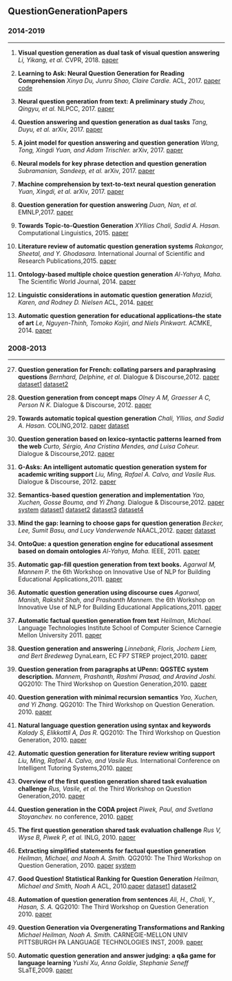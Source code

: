 ## QuestionGenerationPapers

### 2014-2019
---
1. **Visual question generation as dual task of visual question answering** *Li, Yikang, et al.* CVPR, 2018. [paper](http://openaccess.thecvf.com/content_cvpr_2018/papers/Li_Visual_Question_Generation_CVPR_2018_paper.pdf)

2. **Learning to Ask: Neural Question Generation for Reading Comprehension** *Xinya Du, Junru Shao, Claire Cardie.* ACL, 2017. [paper](https://www.aclweb.org/anthology/P17-1123) [code](https://github.com/xinyadu/nqg)

3. **Neural question generation from text: A preliminary study** *Zhou, Qingyu, et al.* NLPCC, 2017. [paper](https://link.springer.com/content/pdf/10.1007%2F978-3-319-73618-1_56.pdf)

4. **Question answering and question generation as dual tasks** *Tang, Duyu, et al.* arXiv, 2017. [paper](https://arxiv.org/pdf/1706.02027.pdf)

5. **A joint model for question answering and question generation** *Wang, Tong, Xingdi Yuan, and Adam Trischler.* arXiv, 2017. [paper](https://arxiv.org/pdf/1706.01450.pdf)


6. **Neural models for key phrase detection and question generation** *Subramanian, Sandeep, et al.* arXiv, 2017. [paper](https://arxiv.org/pdf/1706.04560.pdf)

7. **Machine comprehension by text-to-text neural question generation** *Yuan, Xingdi, et al.* arXiv, 2017. [paper](https://arxiv.org/pdf/1705.02012.pdf)

8. **Question generation for question answering** *Duan, Nan, et al.* EMNLP,2017. [paper](https://www.aclweb.org/anthology/D17-1090)

9. **Towards Topic-to-Question Generation** *XYllias Chali, Sadid A. Hasan.* Computational Linguistics, 2015. [paper](https://www.aclweb.org/anthology/J15-1001) 

10. **Literature review of automatic question generation systems** *Rakangor, Sheetal, and Y. Ghodasara.*  International Journal of Scientific and Research Publications,2015. [paper](http://www.ijsrp.org/research-paper-0115/ijsrp-p3757.pdf)

11. **Ontology-based multiple choice question generation** *Al-Yahya, Maha.* The Scientific World Journal, 2014. [paper](https://www.hindawi.com/journals/tswj/2014/274949/abs/) 

12. **Linguistic considerations in automatic question generation** *Mazidi, Karen, and Rodney D. Nielsen* ACL, 2014. [paper](https://www.aclweb.org/anthology/P14-2053)

13. **Automatic question generation for educational applications–the state of art** *Le, Nguyen-Thinh, Tomoko Kojiri, and Niels Pinkwart.* ACMKE, 2014. [paper](https://link.springer.com/content/pdf/10.1007%2F978-3-319-06569-4.pdf) 



### 2008-2013
---
27. **Question generation for French: collating parsers and paraphrasing questions** *Bernhard, Delphine, et al.* Dialogue & Discourse,2012. [paper](http://journals.linguisticsociety.org/elanguage/dad/article/download/2151/2151-5850-1-PB.pdf) [dataset1](http://fr.wikimini.org) [dataset2](http://fr.vikidia.org)

1. **Question generation from concept maps** *Olney A M, Graesser A C, Person N K.* Dialogue & Discourse, 2012. [paper](http://journals.linguisticsociety.org/elanguage/dad/article/download/1480/1480-5849-1-PB.pdf)

2. **Towards automatic topical question generation** *Chali, Yllias, and Sadid A. Hasan.* COLING,2012. [paper](https://www.aclweb.org/anthology/C12-1030) [dataset](http://www.questiongeneration.org/mediawik)

3. **Question generation based on lexico-syntactic patterns learned from the web** *Curto, Sérgio, Ana Cristina Mendes, and Luisa Coheur.* Dialogue & Discourse,2012. [paper](https://journals.linguisticsociety.org/elanguage/dad/article/download/1469/1469-5846-1-PB.pdf)

4. **G-Asks: An intelligent automatic question generation system for academic writing support** *Liu, Ming, Rafael A. Calvo, and Vasile Rus.* Dialogue & Discourse, 2012. [paper](https://journals.linguisticsociety.org/elanguage/dad/article/download/1463/1463-5845-1-PB.pdf)

5. **Semantics-based question generation and implementation** *Yao, Xuchen, Gosse Bouma, and Yi Zhang.*  Dialogue & Discourse,2012. [paper](http://journals.linguisticsociety.org/elanguage/dad/article/download/1439/1439-5842-1-PB.pdf) [system](http://code.google.com/p/mrsqg/) [dataset1](http://trec.nist.gov/data/qamain.html) [dataset2]( http://celct.isti.cnr.it/ResPubliQA/index.php?page=Pages/pastCampaigns.php) [dataset3](http://l2r.cs.uiuc.edu/~cogcomp/Data/QA/QC/) [dataset4](http://ir.mathcs.emory.edu/shared/)

6. **Mind the gap: learning to choose gaps for question generation** *Becker, Lee, Sumit Basu, and Lucy Vanderwende* NAACL,2012. [paper](http://delivery.acm.org/10.1145/2390000/2382150/p742-becker.pdf?ip=121.249.15.170&id=2382150&acc=OPEN&key=BF85BBA5741FDC6E%2EEEBE655830483280%2E4D4702B0C3E38B35%2E6D218144511F3437&__acm__=1555379189_0c54ff1a69f0ba187c91fe6af5dc30ad) [dataset](http://research.microsoft.com/~sumitb/questiongeneration)

7. **OntoQue: a question generation engine for educational assesment based on domain ontologies** *Al-Yahya, Maha.* IEEE, 2011. [paper](https://ieeexplore.ieee.org/stamp/stamp.jsp?tp=&arnumber=5992374) 

8. **Automatic gap-fill question generation from text books.** *Agarwal M, Mannem P.* the 6th Workshop on Innovative Use of NLP for Building Educational Applications,2011. [paper](https://dl.acm.org/ft_gateway.cfm?id=2043139&ftid=1040278&dwn=1&CFID=63628366&CFTOKEN=5b421de94414c735-49C2A5B7-FB9F-496D-10A02377E2626CA2)

9. **Automatic question generation using discourse cues** *Agarwal, Manish, Rakshit Shah, and Prashanth Mannem.* the 6th Workshop on Innovative Use of NLP for Building Educational Applications,2011. [paper](https://dl.acm.org/ft_gateway.cfm?id=2043133&ftid=1040272&dwn=1&CFID=63749878&CFTOKEN=7eab4978630a47fb-63D759A8-B31D-FFEF-B52D7824959ACA75)

10. **Automatic factual question generation from text** *Heilman, Michael.* Language Technologies Institute School of Computer Science Carnegie Mellon University 2011. [paper](https://lti.cs.cmu.edu/sites/default/files/research/thesis/2011/michael_heilman_automatic_factual_question_generation_for_reading_assessment.pdf)

11. **Question generation and answering** *Linnebank, Floris, Jochem Liem, and Bert Bredeweg* DynaLearn, EC FP7 STREP project,2010. [paper](https://ivi.fnwi.uva.nl/tcs/QRgroup/DynaLearn//DeliverablesPublic/D3.3.pdf)

11. **Question generation from paragraphs at UPenn: QGSTEC system description.** *Mannem, Prashanth, Rashmi Prasad, and Aravind Joshi.* QG2010: The Third Workshop on Question Generation,2010. [paper](https://s3.amazonaws.com/academia.edu.documents/30634122/QG2010-Proceedings.pdf?AWSAccessKeyId=AKIAIWOWYYGZ2Y53UL3A&Expires=1555335084&Signature=E6m0WudzGC83W02tfwTPWJjEMk4%3D&response-content-disposition=inline%3B%20filename%3DQG2010_The_Third_Workshop_on_Question_Ge.pdf#page=89)

12. **Question generation with minimal recursion semantics** *Yao, Xuchen, and Yi Zhang.* QG2010: The Third Workshop on Question Generation. 2010. [paper](http://citeseerx.ist.psu.edu/viewdoc/download?doi=10.1.1.232.3140&rep=rep1&type=pdf)

13. **Natural language question generation using syntax and keywords** *Kalady S, Elikkottil A, Das R.* QG2010: The Third Workshop on Question Generation, 2010. [paper](http://oro.open.ac.uk/22343/1/QG2010-Proceedings.pdf#page=6)

14. **Automatic question generation for literature review writing support** *Liu, Ming, Rafael A. Calvo, and Vasile Rus.* International Conference on Intelligent Tutoring Systems,2010. [paper](https://link.springer.com/content/pdf/10.1007%2F978-3-642-13388-6_9.pdf)

15. **Overview of the first question generation shared task evaluation challenge** *Rus, Vasile, et al.* the Third Workshop on Question Generation,2010. [paper](http://citeseerx.ist.psu.edu/viewdoc/download?doi=10.1.1.259.96&rep=rep1&type=pdf#page=50)

16. **Question generation in the CODA project** *Piwek, Paul, and Svetlana Stoyanchev.* no conference, 2010. [paper](http://oro.open.ac.uk/22324/1/PiwekStoyanchevQG2010.pdf)

17. **The first question generation shared task evaluation challenge** *Rus V, Wyse B, Piwek P, et al.* INLG, 2010. [paper](http://oro.open.ac.uk/22345/1/QGSTEC-INLG-10.pdf)

18. **Extracting simplified statements for factual question generation** *Heilman, Michael, and Noah A. Smith.* QG2010: The Third Workshop on Question Generation, 2010. [paper](https://oro.open.ac.uk/22343/1/QG2010-Proceedings.pdf#page=16) [system](http://www.cs.cmu.edu/~ark/mheilman/qg-2010-workshop/)

19. **Good Question! Statistical Ranking for Question Generation** *Heilman, Michael and Smith, Noah A* ACL, 2010.[paper](http://delivery.acm.org/10.1145/1860000/1858085/p609-heilman.pdf?ip=121.249.15.170&id=1858085&acc=OPEN&key=BF85BBA5741FDC6E%2EEEBE655830483280%2E4D4702B0C3E38B35%2E6D218144511F3437&__acm__=1555327623_8e5f7f68882d1656b2670488e6b18042) [dataset1](http://en.wikipedia.org) [dataset2](http://simple.wikipedia.org)

20. **Automation of question generation from sentences** *Ali, H., Chali, Y., Hasan, S. A.* QG2010: The Third Workshop on Question Generation  2010. [paper](https://s3.amazonaws.com/academia.edu.documents/30634122/QG2010-Proceedings.pdf?AWSAccessKeyId=AKIAIWOWYYGZ2Y53UL3A&Expires=1555331831&Signature=eQqkh5sgRtLlVgGcaJFHTYXip78%3D&response-content-disposition=inline%3B%20filename%3DQG2010_The_Third_Workshop_on_Question_Ge.pdf#page=63) 

21. **Question Generation via Overgenerating Transformations and Ranking** *Michael Heilman, Noah A. Smith.* CARNEGIE-MELLON UNIV PITTSBURGH PA LANGUAGE TECHNOLOGIES INST, 2009. [paper](https://apps.dtic.mil/dtic/tr/fulltext/u2/a531042.pdf)

26. **Automatic question generation and answer judging: a q&a game for language learning** *Yushi Xu, Anna Goldie, Stephanie Seneff* SLaTE,2009. [paper](https://www.isca-speech.org/archive/slate_2009/papers/sla9_057.pdf) 








































































































